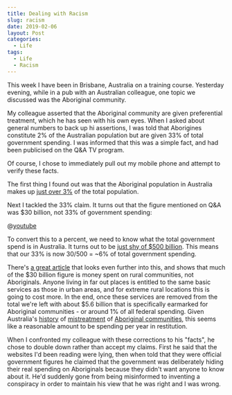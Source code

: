 ```yaml
---
title: Dealing with Racism
slug: racism
date: 2019-02-06
layout: Post
categories:
  - Life
tags:
  - Life
  - Racism
---
```


This week I have been in Brisbane, Australia on a training course. Yesterday evening, while in a pub with an Australian colleague, one topic we discussed was the Aboriginal community.

<!-- more -->

My colleague asserted that the Aboriginal community are given preferential treatment, which he has seen with his own eyes. When I asked about general numbers to back up hi assertions, I was told that Aborigines constitute 2% of the Australian population but are given 33% of total government spending. I was informed that this was a simple fact, and had been publicised on the Q&A TV program.

Of course, I chose to immediately pull out my mobile phone and attempt to verify these facts.

The first thing I found out was that the Aboriginal population in Australia makes up [just over 3%](https://www.creativespirits.info/aboriginalculture/people/aboriginal-population-in-australia) of the total population.

Next I tackled the 33% claim. It turns out that the figure mentioned on Q&A was \$30 billion, not 33% of government spending:

@[youtube](https://youtu.be/cqVduXaslVc)

To convert this to a percent, we need to know what the total government spend is in Australia. It turns out to be [just shy of \$500 billion](https://www.abc.net.au/news/2018-05-08/federal-budget-2018-sliced-diced-interactive/9723604#spending/breakdown/2019/general-public-services). This means that our 33% is now 30/500 = ~6% of total government spending.

There's [a great article](https://theconversation.com/factcheck-qanda-is-30-billion-spent-every-year-on-500-000-indigenous-people-in-australia-64658) that looks even further into this, and shows that much of the $30 billion figure is money spent on rural communities, not Aboriginals. Anyone living in far out places is entitled to the same basic services as those in urban areas, and for extreme rural locations this is going to cost more. In the end, once these services are removed from the total we're left with about $5.6 billion that is specifically earmarked for Aboriginal communities - or around 1% of all federal spending. Given Australia's [history](https://www.news.com.au/national/politics/what-life-was-like-for-aboriginal-people-during-colonisation/news-story/0f3abec359c78d216d9315664eda132c) of [mistreatment](https://www.creativespirits.info/aboriginalculture/history/australia-has-a-history-of-aboriginal-slavery) of [Aboriginal communities](https://australianstogether.org.au/discover/australian-history/stolen-generations/), this seems like a reasonable amount to be spending per year in restitution.

When I confronted my colleague with these corrections to his "facts", he chose to double down rather than accept my claims. First he said that the websites I'd been reading were lying, then when told that they were official government figures he claimed that the government was deliberately hiding their real spending on Aboriginals because they didn't want anyone to know about it. He'd suddenly gone from being misinformed to inventing a conspiracy in order to maintain his view that he was right and I was wrong.
